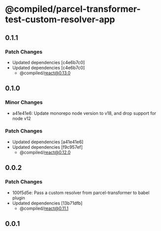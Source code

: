 # @compiled/parcel-transformer-test-custom-resolver-app

## 0.1.1

### Patch Changes

- Updated dependencies [c4e6b7c0]
- Updated dependencies [c4e6b7c0]
  - @compiled/react@0.13.0

## 0.1.0

### Minor Changes

- a41e41e6: Update monorepo node version to v18, and drop support for node v12

### Patch Changes

- Updated dependencies [a41e41e6]
- Updated dependencies [f9c957ef]
  - @compiled/react@0.12.0

## 0.0.2

### Patch Changes

- 100f5d5e: Pass a custom resolver from parcel-transformer to babel plugin
- Updated dependencies [13b71dfb]
  - @compiled/react@0.11.1

## 0.0.1
